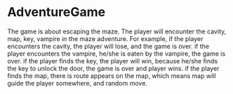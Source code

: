 # AdventureGame

The game is about escaping the maze. The player will encounter the cavity, map, key, vampire in the maze adventure.
For example, if the player encounters the cavity, the player will lose, and the game is over.
             if the player encounters the vampire, he/she is eaten by the vampire, the game is over.
             if the player finds the key, the player will win, because he/she finds the key to unlock the door,
             the game is over and player wins.
             if the player finds the map, there is route appears on the map, which means map will guide the player
             somewhere, and random move.

